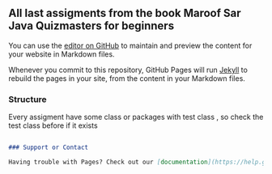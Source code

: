 ## All last assigments from the book Maroof Sar Java Quizmasters for beginners

You can use the [editor on GitHub](https://github.com/chegreyev/Assigments_Java/edit/master/README.md) to maintain and preview the content for your website in Markdown files.

Whenever you commit to this repository, GitHub Pages will run [Jekyll](https://jekyllrb.com/) to rebuild the pages in your site, from the content in your Markdown files.

### Structure

Every assigment have some class or packages with test class , so check the test class before if it exists

```markdown

### Support or Contact

Having trouble with Pages? Check out our [documentation](https://help.github.com/categories/github-pages-basics/) or [contact support](https://github.com/contact) and we’ll help you sort it out.

